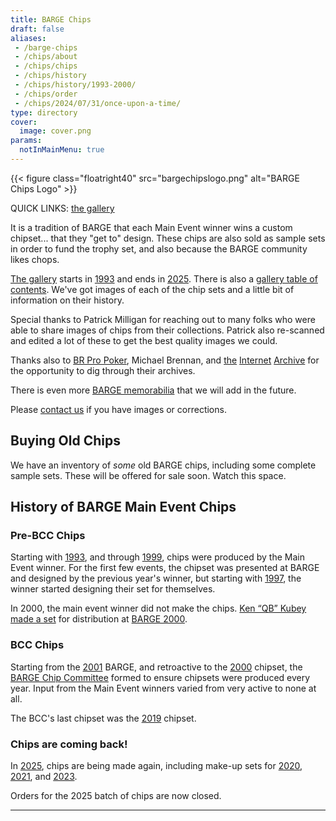 ```yaml
---
title: BARGE Chips
draft: false
aliases: 
 - /barge-chips
 - /chips/about
 - /chips/chips
 - /chips/history
 - /chips/history/1993-2000/
 - /chips/order
 - /chips/2024/07/31/once-upon-a-time/
type: directory
cover:
  image: cover.png
params:
  notInMainMenu: true
---
```


{{< figure class="floatright40" src="bargechipslogo.png" alt="BARGE Chips Logo" >}}

QUICK LINKS:  [the gallery](gallery/)

It is a tradition of BARGE that each Main Event winner wins a custom
chipset... that they "get to" design.  These chips are also sold as sample sets
in order to fund the trophy set, and also because the BARGE community likes
chops.

[The gallery](gallery/) starts in [1993](gallery/1993/) and ends in
[2025](gallery/2025/).  There is also a [gallery table of contents](toc/).
We've got images of each of the chip sets and a little bit of information on
their history.

Special thanks to Patrick Milligan for reaching out to many folks who were
able to share images of chips from their collections.  Patrick also re-scanned and
edited a lot of these to get the best quality images we could.

Thanks also to
[BR Pro Poker](https://brpropoker.com/),
Michael Brennan,
and 
[the](https://web.archive.org/web/20120811021227/http://bargechips.acesquared.com/)
[Internet](https://web.archive.org/web/20120623142829/http://www.pokerart.com/)
[Archive](https://web.archive.org/web/20180902101041/https://bargechips.org/)
for the opportunity to dig through their archives.

There is even more [BARGE memorabilia](../memorabilia/) that we will add in the future.

Please [contact us](mailto:tim.showalter@gmail.com) if you have images or
corrections.

## Buying Old Chips

We have an inventory of *some* old BARGE chips, including some complete sample
sets.  These will be offered for sale soon.  Watch this space.

## History of BARGE Main Event Chips

### Pre-BCC Chips

Starting with [1993](gallery/1993), and through [1999](gallery/1999), chips
were produced by the Main Event winner.  For the first few events, the chipset
was presented at BARGE and designed by the previous year's winner, but starting
with [1997](gallery/1997), the winner started designing their set for
themselves.

In 2000, the main event winner did not make the chips.  [Ken &#8220;QB&#8221;
Kubey](/tags/qb/) [made a set](gallery/2000-qb/) for distribution at
[BARGE 2000](../../barge/2000/).

### BCC Chips

Starting from the [2001](gallery/2001/) BARGE, and retroactive to the
[2000](gallery/2000-bcc/) chipset, the [BARGE Chip Committee](bcc/) 
formed to ensure chipsets were produced every year. Input from the Main Event
winners varied from very active to none at all.

The BCC's last chipset was the [2019](gallery/2019/) chipset.

### Chips are coming back!

In [2025](gallery/2025/), chips are being made again, including make-up sets for
[2020](gallery/2020/), 
[2021](gallery/2021/), and
[2023](gallery/2023/).

Orders for the 2025 batch of chips are now closed.

-----

